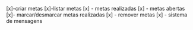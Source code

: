 [x]-criar metas 
[x]-listar metas
   [x] - metas realizadas
  [x] - metas abertas
[x]- marcar/desmarcar metas realizadas
[x] - remover metas
[x] - sistema de mensagens